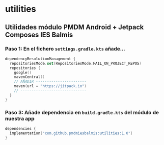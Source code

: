 # utilities

## Utilidades módulo PMDM Android + Jetpack Composes IES Balmis

### Paso 1: En el fichero **`settings.gradle.kts`** añade...

```kotlin
dependencyResolutionManagement {
  repositoriesMode.set(RepositoriesMode.FAIL_ON_PROJECT_REPOS)
  repositories {
    google()
    mavenCentral()
    // AÑADIR -----------------------
    maven(url = "https://jitpack.io")
    // ------------------------------
  }
}
```

### Paso 3: Añade dependencia en **`build.gradle.kts`** del módulo de nuestra app

```kotlin
dependencies {
  implementation("com.github.pmdmiesbalmis:utilities:1.0")
}
```
